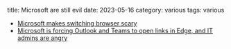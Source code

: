 title: Microsoft are still evil 
date: 2023-05-16
category: various
tags: various

- [Microsoft makes switching browser scary](https://skybert.net/various/microsoft-hasnt-lost-its-evil-ways/)
- [Microsoft is forcing Outlook and Teams to open links in Edge, and
  IT admins are
  angry](https://www.theverge.com/2023/5/3/23709297/microsoft-edge-force-outlook-teams-web-links-open)
